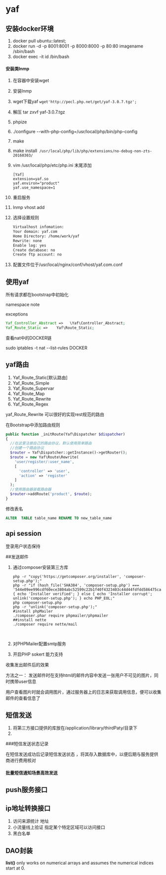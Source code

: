 # yaf

## 安装docker环境

1. docker pull ubuntu::latest;
2. docker run -d -p  8001:8001 -p 8000:8000 -p 80:80 imagename  /sbin/bash
3. docker exec -it id /bin/bash

#### 安装类lnmp

1. 在容器中安装wget

2. 安装lnmp

3. wget下载yaf ``wget'http://pecl.php.net/get/yaf-3.0.7.tgz';``

4. 解压 tar zxvf yaf-3.0.7.tgz

5. phpize

6. ./configure --with-php-config=/usr/local/php/bin/php-config

7. make

8. make install`` /usr/local/php/lib/php/extensions/no-debug-non-zts-20160303/``

9. vim /usr/local/php/etc/php.ini 末尾添加 

   ```shell
   [Yaf]
   extension=yaf.so
   yaf.environ="product"
   yaf.use_namespace=1
   ```

10. 重启服务

11. lnmp vhost add

12. 选择设置规则

    ```bash
    Virtualhost infomation:
    Your domain: yaf.com
    Home Directory: /home/work/yaf
    Rewrite: none
    Enable log: yes
    Create database: no
    Create ftp account: no
    ```

13. 配置文件位于/usr/local/nginx/conf/vhost/yaf.com.conf

## 使用yaf

所有请求都在bootstrap中初始化

namespace note 

exceptions

```php
Yaf_Controller_Abstract =>   \Yaf\Controller_Abstract;
Yaf_Route_Static =>    Yaf\Route_Static;
```

查看nat中的DOCKER链

sudo iptables -t nat --list-rules DOCKER

## yaf路由

1. Yaf_Route_Static[默认路由]
2. Yaf_Route_Simple
3. Yaf_Route_Supervar
4. Yaf_Route_Map
5. Yaf_Route_Rewrite
6. Yaf_Route_Regex



yaf_Route_Rewrite 可以很好的实现rest规范的路由

在Bootstrap中添加路由规则

```php
public function _initRoute(Yaf\Dispatcher $dispatcher)
{
  //在这里注册自己的路由协议，默认使用简单路由
  //创建一个路由协议
  $router = Yaf\Dispatcher::getInstance()->getRouter();
  $route = new Yaf\Route\Rewrite(
  	'user/register/:user_name',
    [
      'controller' => 'user',
      'action' => 'register'
    ]
  );
  //使用路由器装载路由器
  $router->addRoute('product', $route);
}
```



修改表名

```sql
ALTER  TABLE table_name RENAME TO new_table_name
```

## api session

登录用户状态保持



##发送邮件

1. 通过composer安装第三方库

   ```shell
   php -r "copy('https://getcomposer.org/installer', 'composer-setup.php');"
   php -r "if (hash_file('SHA384', 'composer-setup.php') === '544e09ee996cdf60ece3804abc52599c22b1f40f4323403c44d44fdfdd586475ca9813a858088ffbc1f233e9b180f061') { echo 'Installer verified'; } else { echo 'Installer corrupt'; unlink('composer-setup.php'); } echo PHP_EOL;"
   php composer-setup.php
   php -r "unlink('composer-setup.php');"
   #install phpMailer
   ./composer.phar require phpmailer/phpmailer
   ##install nette
   ./composer require nette/mail
   ```

   ​

2. 对PHPMailer配置smtp服务

3. 开启PHP sokert 能力支持



收集发出邮件后的效果

方法之一： 发送邮件时在支持html的邮件内容中发送一张用户不可见的图片，同时携带user信息

用户查看图片时就会调用图片，通过服务器上的日志来获取调用信息，便可以收集邮件的查看信息了

## 短信发送

1. 将第三方接口提供的库放在/application/library/thirdPaty/目录下
2. ​

###短信发送状态记录

 在短信发送成功后记录短信发送状态 ，将其存入数据库中，以便后期与服务提供商进行费用核对

#### 批量短信通知场景高效发送

## push服务接口

## ip地址转换接口

1. 访问来源统计 地址
2. 小流量线上验证 指定某个特定区域可以访问接口
3. 黑白名单 


## DAO封装









































**list()** only works on numerical arrays and assumes the numerical indices start at 0.